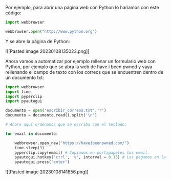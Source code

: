 Por ejemplo, para abrir una página web con Python lo haríamos con este código:
```python
import webbrowser

webbrowser.open("http://www.python.org")
```

Y se abre la página de Python:

![[Pasted image 20230108135023.png]]

Ahora vamos a automatizar por ejemplo rellenar un formulario web con Python, por ejemplo que se abra la web de have i been pwned y vaya rellenando el campo de texto con los correos que se encuentren dentro de un documento txt:
```python
import webbrowser
import time
import pyperclip
import pyautogui

documento = open('escribir_correos.txt','r')
documento = documento.read().split('\n')

# Ahora aquí ordenamos que se escriba con el teclado:

for email in documento:

    webbrowser.open_new("https://haveibeenpwned.com/")
    time.sleep(3)
    pyperclip.copy(email) # Copiamos en portapapeles los email.
    pyautogui.hotkey('ctrl', 'v', interval = 0.15) # Los pegamos en la web.
    pyautogui.press("enter")
```

![[Pasted image 20230108141856.png]]
